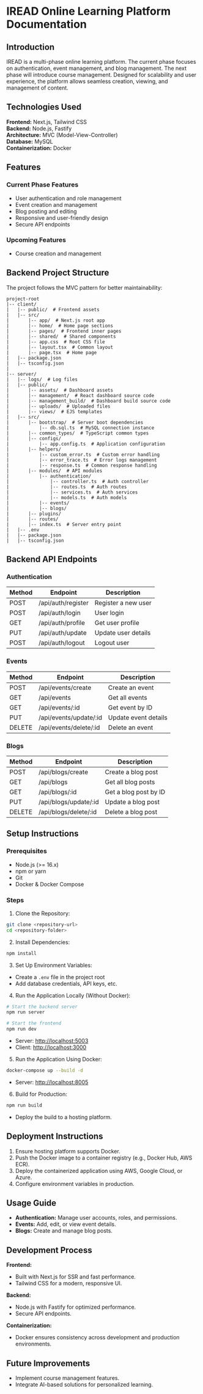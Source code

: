 # IREAD Online Learning Platform Documentation

## Introduction
IREAD is a multi-phase online learning platform. The current phase focuses on authentication, event management, and blog management. The next phase will introduce course management. Designed for scalability and user experience, the platform allows seamless creation, viewing, and management of content.

## Technologies Used

**Frontend:** Next.js, Tailwind CSS  
**Backend:** Node.js, Fastify  
**Architecture:** MVC (Model-View-Controller)  
**Database:** MySQL  
**Containerization:** Docker  

## Features

### Current Phase Features
- User authentication and role management
- Event creation and management
- Blog posting and editing
- Responsive and user-friendly design
- Secure API endpoints

### Upcoming Features
- Course creation and management

## Backend Project Structure
The project follows the MVC pattern for better maintainability:

```
project-root
|-- client/
|   |-- public/  # Frontend assets
|   |-- src/
|       |-- app/  # Next.js root app
|       |-- home/  # Home page sections
|       |-- pages/  # Frontend inner pages
|       |-- shared/  # Shared components
|       |-- app.css  # Root CSS file
|       |-- layout.tsx  # Common layout
|       |-- page.tsx  # Home page
|   |-- package.json
|   |-- tsconfig.json
|
|-- server/
|   |-- logs/  # Log files
|   |-- public/
|       |-- assets/  # Dashboard assets
|       |-- management/  # React dashboard source code
|       |-- management_build/  # Dashboard build source code
|       |-- uploads/  # Uploaded files
|       |-- views/  # EJS templates
|   |-- src/
|       |-- bootstrap/  # Server boot dependencies
|           |-- db.sql.ts  # MySQL connection instance
|       |-- common_types/  # TypeScript common types
|       |-- configs/
|           |-- app.config.ts  # Application configuration
|       |-- helpers/
|           |-- custom_error.ts  # Custom error handling
|           |-- error_trace.ts  # Error logs management
|           |-- response.ts  # Common response handling
|       |-- modules/  # API modules
|           |-- authentication/
|               |-- controller.ts  # Auth controller
|               |-- routes.ts  # Auth routes
|               |-- services.ts  # Auth services
|               |-- models.ts  # Auth models
|           |-- events/
|           |-- blogs/
|       |-- plugins/
|       |-- routes/
|       |-- index.ts  # Server entry point
|   |-- .env
|   |-- package.json
|   |-- tsconfig.json
```

## Backend API Endpoints

### Authentication
| Method | Endpoint               | Description                    |
|--------|------------------------|--------------------------------|
| POST   | /api/auth/register     | Register a new user           |
| POST   | /api/auth/login        | User login                     |
| GET    | /api/auth/profile      | Get user profile               |
| PUT    | /api/auth/update       | Update user details            |
| POST   | /api/auth/logout       | Logout user                    |

### Events
| Method | Endpoint               | Description                    |
|--------|------------------------|--------------------------------|
| POST   | /api/events/create     | Create an event               |
| GET    | /api/events            | Get all events                |
| GET    | /api/events/:id        | Get event by ID               |
| PUT    | /api/events/update/:id | Update event details          |
| DELETE | /api/events/delete/:id | Delete an event               |

### Blogs
| Method | Endpoint               | Description                    |
|--------|------------------------|--------------------------------|
| POST   | /api/blogs/create      | Create a blog post            |
| GET    | /api/blogs             | Get all blog posts            |
| GET    | /api/blogs/:id         | Get a blog post by ID         |
| PUT    | /api/blogs/update/:id  | Update a blog post            |
| DELETE | /api/blogs/delete/:id  | Delete a blog post            |

## Setup Instructions

### Prerequisites
- Node.js (>= 16.x)
- npm or yarn
- Git
- Docker & Docker Compose

### Steps
1. Clone the Repository:
```bash
git clone <repository-url>
cd <repository-folder>
```
2. Install Dependencies:
```bash
npm install
```
3. Set Up Environment Variables:
- Create a `.env` file in the project root
- Add database credentials, API keys, etc.

4. Run the Application Locally (Without Docker):
```bash
# Start the backend server
npm run server

# Start the frontend
npm run dev
```
- Server: [http://localhost:5003](http://localhost:5003)
- Client: [http://localhost:3000](http://localhost:3000)

5. Run the Application Using Docker:
```bash
docker-compose up --build -d
```
- Server: [http://localhost:8005](http://localhost:8005)

6. Build for Production:
```bash
npm run build
```
- Deploy the build to a hosting platform.

## Deployment Instructions
1. Ensure hosting platform supports Docker.
2. Push the Docker image to a container registry (e.g., Docker Hub, AWS ECR).
3. Deploy the containerized application using AWS, Google Cloud, or Azure.
4. Configure environment variables in production.

## Usage Guide
- **Authentication:** Manage user accounts, roles, and permissions.
- **Events:** Add, edit, or view event details.
- **Blogs:** Create and manage blog posts.

## Development Process
**Frontend:**
- Built with Next.js for SSR and fast performance.
- Tailwind CSS for a modern, responsive UI.

**Backend:**
- Node.js with Fastify for optimized performance.
- Secure API endpoints.

**Containerization:**
- Docker ensures consistency across development and production environments.

## Future Improvements
- Implement course management features.
- Integrate AI-based solutions for personalized learning.

